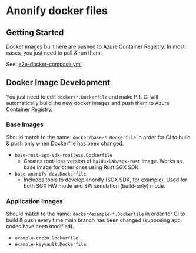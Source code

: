 # Anonify docker files

## Getting Started

Docker images built here are pushed to Azure Container Registry.
In most cases, you just need to pull & run them.

See: [e2e-docker-compose.yml](https://github.com/LayerXcom/anonify/blob/main/e2e-docker-compose.yml).

## Docker Image Development

You just need to edit `docker/*.Dockerfile` and make PR.
CI will automatically build the new docker images and push them to Azure Container Registry.

### Base Images

Should match to the name: `docker/base-*.Dockerfile` in order for CI to build & push only when Dockerfile has been changed.

- `base-rust-sgx-sdk-rootless.Dockerfile`
  - Creates root-less version of `baiduxlab/sgx-rust` image. Works as base image for other ones using Rust SGX SDK.
- `base-anonify-dev.Dockerfile`
  - Includes tools to develop anonify (SGX SDK, for example). Used for both SGX HW mode and SW simulation (build-only) mode.

### Application Images

Should match to the name: `docker/example-*.Dockerfile` in order for CI to build & push every time main branch has been changed (supposing app codes have been modified).

- `example-erc20.Dockerfile`
- `example-keyvault.Dockerfile`
